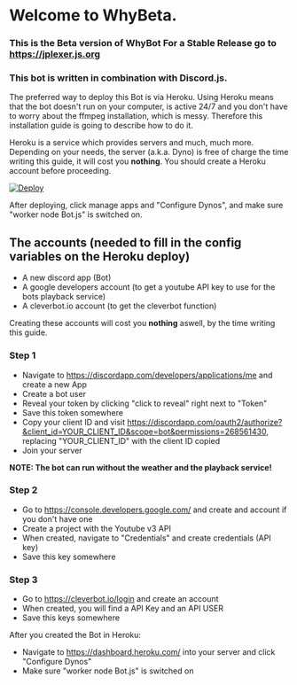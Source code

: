 # Welcome to WhyBeta.

### This is the Beta version of WhyBot For a Stable Release go to https://jplexer.js.org

### This bot is written in combination with Discord.js.

The preferred way to deploy this Bot is via Heroku. Using Heroku means that the bot doesn't run on your computer,
is active 24/7 and you don't have to worry about the ffmpeg installation, which is messy. Therefore this installation guide is
going to describe how to do it.

Heroku is a service which provides servers and much, much more. Depending on your needs, the server (a.k.a. Dyno)
is free of charge the time writing this guide, it will cost you **nothing**. You should create a Heroku account before proceeding.

[![Deploy](https://www.herokucdn.com/deploy/button.png)](https://heroku.com/deploy?template=https://github.com/JPlexer/WhyBot/tree/beta)

After deploying, click manage apps and "Configure Dynos", and make sure "worker node Bot.js" is switched on.

## The accounts (needed to fill in the config variables on the Heroku deploy)
- A new discord app (Bot)
- A google developers account (to get a youtube API key to use for the bots playback service)
- A cleverbot.io account (to get the cleverbot function)

Creating these accounts will cost you **nothing** aswell, by the time writing this guide.

### Step 1
- Navigate to https://discordapp.com/developers/applications/me and create a new App
- Create a bot user
- Reveal your token by clicking "click to reveal" right next to "Token"
- Save this token somewhere
- Copy your client ID and visit https://discordapp.com/oauth2/authorize?&client_id=YOUR_CLIENT_ID&scope=bot&permissions=268561430,
  replacing "YOUR_CLIENT_ID" with the client ID copied
- Join your server

**NOTE: The bot can run without the weather and the playback service!**

### Step 2
- Go to https://console.developers.google.com/ and create and account if you don't have one
- Create a project with the Youtube v3 API
- When created, navigate to "Credentials" and create credentials (API key)
- Save this key somewhere

### Step 3
- Go to https://cleverbot.io/login and create an account
- When created, you will find a API Key and an API USER
- Save this keys somewhere

After you created the Bot in Heroku:
- Navigate to https://dashboard.heroku.com/ into your server and click "Configure Dynos"
- Make sure "worker node Bot.js" is switched on
